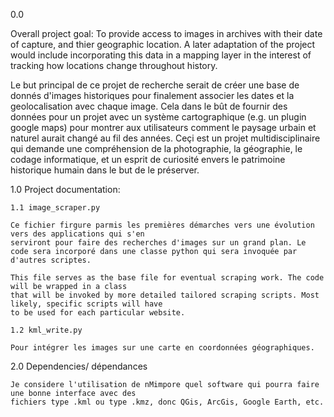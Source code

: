 0.0

Overall project goal: To provide access to images in archives with their date of capture, and thier geographic location. A later adaptation of the project would include incorporating this data in a mapping layer in the interest of tracking how locations change throughout history.

Le but principal de ce projet de recherche serait de créer une base de donnés d'images historiques pour
finalement associer les dates et la geolocalisation avec chaque image. Cela dans le bût de fournir des
données pour un projet avec un système cartographique (e.g. un plugin google maps) pour montrer aux
utilisateurs comment le paysage urbain et naturel aurait changé au fil des années. Ceçi est un projet
multidisciplinaire qui demande une compréhension de la photographie, la géographie, le codage informatique,
et un esprit de curiosité envers le patrimoine historique humain dans le but de le préserver.

1.0 Project documentation:


    1.1 image_scraper.py

    Ce fichier firgure parmis les premières démarches vers une évolution vers des applications qui s'en
    serviront pour faire des recherches d'images sur un grand plan. Le code sera incorporé dans une classe python qui sera invoquée par d'autres scriptes.

    This file serves as the base file for eventual scraping work. The code will be wrapped in a class
    that will be invoked by more detailed tailored scraping scripts. Most likely, specific scripts will have
    to be used for each particular website.

    1.2 kml_write.py

    Pour intégrer les images sur une carte en coordonnées géographiques.

2.0 Dependencies/ dépendances

    Je considere l'utilisation de nMimpore quel software qui pourra faire une bonne interface avec des
    fichiers type .kml ou type .kmz, donc QGis, ArcGis, Google Earth, etc. 
